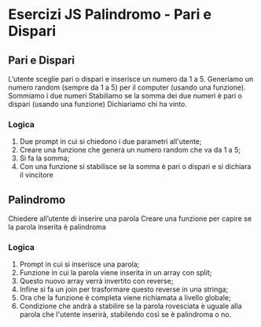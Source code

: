 Esercizi JS
Palindromo - Pari e Dispari
===
## Pari e Dispari
L’utente sceglie pari o dispari e inserisce un numero da 1 a 5.
Generiamo un numero random (sempre da 1 a 5) per il computer (usando una funzione).
Sommiamo i due numeri
Stabiliamo se la somma dei due numeri è pari o dispari (usando una funzione)
Dichiariamo chi ha vinto.
### Logica
1. Due prompt in cui si chiedono i due parametri all'utente;
2. Creare una funzione che genera un numero random che va da 1 a 5;
3. Si fa la somma;
4. Con una funzione si stabilisce se la somma è pari o dispari e si dichiara il vincitore

## Palindromo
Chiedere all’utente di inserire una parola
Creare una funzione per capire se la parola inserita è palindroma
### Logica
1. Prompt in cui si inserisce una parola;
2. Funzione in cui la parola viene inserita in un array con split;
3. Questo nuovo array verrà invertito con reverse;
4. Infine si fa un join per trasformare questo reverse in una stringa;
5. Ora che la funzione è completa viene richiamata a livello globale;
6. Condizione che andrà a stabilire se la parola rovesciata è uguale alla parola che l'utente inserirà, stabilendo così se è palindroma o no.